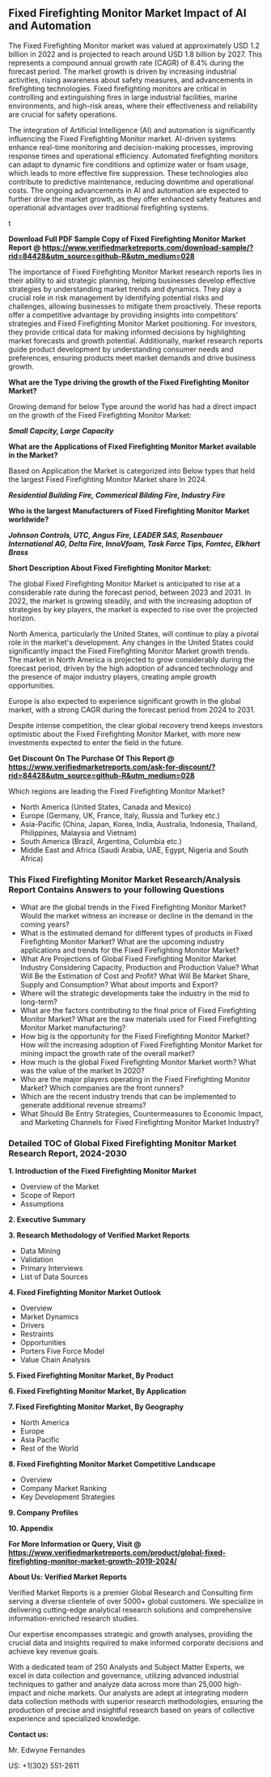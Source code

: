 <h2>Fixed Firefighting Monitor Market Impact of AI and Automation</h2><p>The Fixed Firefighting Monitor market was valued at approximately USD 1.2 billion in 2022 and is projected to reach around USD 1.8 billion by 2027. This represents a compound annual growth rate (CAGR) of 8.4% during the forecast period. The market growth is driven by increasing industrial activities, rising awareness about safety measures, and advancements in firefighting technologies. Fixed firefighting monitors are critical in controlling and extinguishing fires in large industrial facilities, marine environments, and high-risk areas, where their effectiveness and reliability are crucial for safety operations.</p><p>The integration of Artificial Intelligence (AI) and automation is significantly influencing the Fixed Firefighting Monitor market. AI-driven systems enhance real-time monitoring and decision-making processes, improving response times and operational efficiency. Automated firefighting monitors can adapt to dynamic fire conditions and optimize water or foam usage, which leads to more effective fire suppression. These technologies also contribute to predictive maintenance, reducing downtime and operational costs. The ongoing advancements in AI and automation are expected to further drive the market growth, as they offer enhanced safety features and operational advantages over traditional firefighting systems.</p>t</p><p id="" class=""><strong>Download Full PDF Sample Copy of Fixed Firefighting Monitor Market Report @ <a href="https://www.verifiedmarketreports.com/download-sample/?rid=84428&utm_source=github-R&utm_medium=028" target="_blank">https://www.verifiedmarketreports.com/download-sample/?rid=84428&utm_source=github-R&utm_medium=028</a></strong></p><p>The importance of&nbsp;Fixed Firefighting Monitor Market research reports lies in their ability to aid strategic planning, helping businesses develop effective strategies by understanding market trends and dynamics. They play a crucial role in risk management by identifying potential risks and challenges, allowing businesses to mitigate them proactively. These reports offer a competitive advantage by providing insights into competitors' strategies and Fixed Firefighting Monitor Market positioning. For investors, they provide critical data for making informed decisions by highlighting market forecasts and growth potential. Additionally, market research reports guide product development by understanding consumer needs and preferences, ensuring products meet market demands and drive business growth.</p><p><strong>What are the&nbsp;Type driving the growth of the Fixed Firefighting Monitor Market?</strong></p><p id="" class="">Growing demand for below Type around the world has had a direct impact on the growth of the Fixed Firefighting Monitor Market:</p><em><strong>Small Capcity, Large Capacity</strong></em></p><strong>What are the&nbsp;Applications&nbsp;of Fixed Firefighting Monitor Market available in the Market?</strong></p><p id="" class="">Based on Application the Market is categorized into Below types that held the largest Fixed Firefighting Monitor Market share In 2024.</p><em><strong>Residential Building Fire, Commerical Bilding Fire, Industry Fire</strong></em></p><strong>Who is the largest Manufacturers of Fixed Firefighting Monitor Market worldwide?</strong></p><p><em><strong>Johnson Controls, UTC, Angus Fire, LEADER SAS, Rosenbauer International AG, Delta Fire, InnoVfoam, Task Force Tips, Fomtec, Elkhart Brass</strong></em></p><p id="" class=""><strong>Short Description About Fixed Firefighting Monitor Market:</strong></p><p>The global Fixed Firefighting Monitor Market is anticipated to rise at a considerable rate during the forecast period, between 2023 and 2031. In 2022, the market is growing steadily, and with the increasing adoption of strategies by key players, the market is expected to rise over the projected horizon.</p><p>North America, particularly the United States, will continue to play a pivotal role in the market's development. Any changes in the United States could significantly impact the Fixed Firefighting Monitor Market growth trends. The market in North America is projected to grow considerably during the forecast period, driven by the high adoption of advanced technology and the presence of major industry players, creating ample growth opportunities.</p><p>Europe is also expected to experience significant growth in the global market, with a strong CAGR during the forecast period from 2024 to 2031.</p><p>Despite intense competition, the clear global recovery trend keeps investors optimistic about the Fixed Firefighting Monitor Market, with more new investments expected to enter the field in the future.</p><p id="" class=""><strong>Get Discount On The Purchase Of This Report @ <a href="https://www.verifiedmarketreports.com/ask-for-discount/?rid=84428&utm_source=github-R&utm_medium=028" target="_blank">https://www.verifiedmarketreports.com/ask-for-discount/?rid=84428&utm_source=github-R&utm_medium=028</a></strong></p>Which regions are leading the Fixed Firefighting Monitor Market?</p><ul><li>North America (United States, Canada and Mexico)</li><li>Europe (Germany, UK, France, Italy, Russia and Turkey etc.)</li><li>Asia-Pacific (China, Japan, Korea, India, Australia, Indonesia, Thailand, Philippines, Malaysia and Vietnam)</li><li>South America (Brazil, Argentina, Columbia etc.)</li><li>Middle East and Africa (Saudi Arabia, UAE, Egypt, Nigeria and South Africa)</li></ul><h3 id="" class="">This Fixed Firefighting Monitor Market Research/Analysis Report Contains Answers to your following Questions</h3><ul><li>What are the global trends in the Fixed Firefighting Monitor Market? Would the market witness an increase or decline in the demand in the coming years?</li><li>What is the estimated demand for different types of products in Fixed Firefighting Monitor Market? What are the upcoming industry applications and trends for the Fixed Firefighting Monitor Market?</li><li>What Are Projections of Global Fixed Firefighting Monitor Market Industry Considering Capacity, Production and Production Value? What Will Be the Estimation of Cost and Profit? What Will Be Market Share, Supply and Consumption? What about imports and Export?</li><li>Where will the strategic developments take the industry in the mid to long-term?</li><li>What are the factors contributing to the final price of Fixed Firefighting Monitor Market? What are the raw materials used for Fixed Firefighting Monitor Market manufacturing?</li><li>How big is the opportunity for the Fixed Firefighting Monitor Market? How will the increasing adoption of Fixed Firefighting Monitor Market for mining impact the growth rate of the overall market?</li><li>How much is the global Fixed Firefighting Monitor Market worth? What was the value of the market In 2020?</li><li>Who are the major players operating in the Fixed Firefighting Monitor Market? Which companies are the front runners?</li><li>Which are the recent industry trends that can be implemented to generate additional revenue streams?</li><li>What Should Be Entry Strategies, Countermeasures to Economic Impact, and Marketing Channels for Fixed Firefighting Monitor Market Industry?</li></ul><h3 id="" class="">Detailed TOC of Global Fixed Firefighting Monitor Market Research Report, 2024-2030</h3><p id="" class=""><strong>1. Introduction of the Fixed Firefighting Monitor Market</strong></p><ul><li>Overview of the Market</li><li>Scope of Report</li><li>Assumptions</li></ul><p id="" class=""><strong>2. Executive Summary</strong></p><p id="" class=""><strong>3. Research Methodology of Verified Market Reports</strong></p><ul><li>Data Mining</li><li>Validation</li><li>Primary Interviews</li><li>List of Data Sources</li></ul><p id="" class=""><strong>4. Fixed Firefighting Monitor Market Outlook</strong></p><ul><li>Overview</li><li>Market Dynamics</li><li>Drivers</li><li>Restraints</li><li>Opportunities</li><li>Porters Five Force Model</li><li>Value Chain Analysis</li></ul><p id="" class=""><strong>5. Fixed Firefighting Monitor Market, By Product</strong></p><p id="" class=""><strong>6. Fixed Firefighting Monitor Market, By Application</strong></p><p id="" class=""><strong>7. Fixed Firefighting Monitor Market, By Geography</strong></p><ul><li>North America</li><li>Europe</li><li>Asia Pacific</li><li>Rest of the World</li></ul><p id="" class=""><strong>8. Fixed Firefighting Monitor Market Competitive Landscape</strong></p><ul><li>Overview</li><li>Company Market Ranking</li><li>Key Development Strategies</li></ul><p id="" class=""><strong>9. Company Profiles</strong></p><p id="" class=""><strong>10. Appendix</strong></p><p id="" class=""><strong>For More Information or Query, Visit @ <a href="https://www.verifiedmarketreports.com/product/global-fixed-firefighting-monitor-market-growth-2019-2024/" target="_blank">https://www.verifiedmarketreports.com/product/global-fixed-firefighting-monitor-market-growth-2019-2024/</a></strong></p><p id="" class=""><strong>About Us: Verified Market Reports</strong></p><p id="" class="">Verified Market Reports is a premier Global Research and Consulting firm serving a diverse clientele of over 5000+ global customers. We specialize in delivering cutting-edge analytical research solutions and comprehensive information-enriched research studies.</p><p id="" class="">Our expertise encompasses strategic and growth analyses, providing the crucial data and insights required to make informed corporate decisions and achieve key revenue goals.</p><p id="" class="">With a dedicated team of 250 Analysts and Subject Matter Experts, we excel in data collection and governance, utilizing advanced industrial techniques to gather and analyze data across more than 25,000 high-impact and niche markets. Our analysts are adept at integrating modern data collection methods with superior research methodologies, ensuring the production of precise and insightful research based on years of collective experience and specialized knowledge.</p><p id="" class=""><strong>Contact us:</strong></p><p id="" class="">Mr. Edwyne Fernandes</p><p id="" class="">US: +1(302) 551-2611</p>